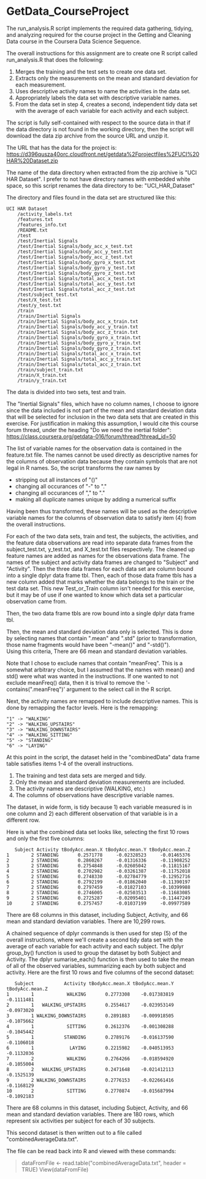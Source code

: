 GetData_CourseProject
=====================

The run_analysis.R script implements the required data gathering, tidying,
and analyzing required for the course project in the Getting and Cleaning
Data course in the Coursera Data Science Sequence.

The overall instructions for this assignment are to create one R script 
called run_analysis.R that does the following:

1. Merges the training and the test sets to create one data set. 
2. Extracts only the measurements on the mean and standard deviation 
for each measurement. 
3. Uses descriptive activity names to name the activities in the data
set.
4. Appropriately labels the data set with descriptive variable names. 
5. From the data set in step 4, creates a second, independent tidy data 
set with the average of each variable for each activity and each
subject. 

The script is fully self-contained with respect to the source data in that if
the data directory is not found in the working directory, then the script will
download the data zip archive from the source URL and unzip it.

The URL that has the data for the project is:
https://d396qusza40orc.cloudfront.net/getdata%2Fprojectfiles%2FUCI%20HAR%20Dataset.zip 

The name of the data directory when extracted from the zip archive is "UCI
HAR Dataset".  I prefer to not have directory names with embedded white
space, so this script renames the data directory to be: "UCI_HAR_Dataset"

The directory and files found in the data set are structured like this:

```
UCI HAR Dataset
	/activity_labels.txt
	/features.txt
	/features_info.txt
	/README.txt
	/test
	/test/Inertial Signals
	/test/Inertial Signals/body_acc_x_test.txt
	/test/Inertial Signals/body_acc_y_test.txt
	/test/Inertial Signals/body_acc_z_test.txt
	/test/Inertial Signals/body_gyro_x_test.txt
	/test/Inertial Signals/body_gyro_y_test.txt
	/test/Inertial Signals/body_gyro_z_test.txt
	/test/Inertial Signals/total_acc_x_test.txt
	/test/Inertial Signals/total_acc_y_test.txt
	/test/Inertial Signals/total_acc_z_test.txt
	/test/subject_test.txt
	/test/X_test.txt
	/test/y_test.txt
	/train
	/train/Inertial Signals
	/train/Inertial Signals/body_acc_x_train.txt
	/train/Inertial Signals/body_acc_y_train.txt
	/train/Inertial Signals/body_acc_z_train.txt
	/train/Inertial Signals/body_gyro_x_train.txt
	/train/Inertial Signals/body_gyro_y_train.txt
	/train/Inertial Signals/body_gyro_z_train.txt
	/train/Inertial Signals/total_acc_x_train.txt
	/train/Inertial Signals/total_acc_y_train.txt
	/train/Inertial Signals/total_acc_z_train.txt
	/train/subject_train.txt
	/train/X_train.txt
	/train/y_train.txt
```

The data is divided into two sets, test and train.

The "Inertial Signals" files, which have no column names, I choose to ignore
since the data included is not part of the mean and standard deviation data
that will be selected for inclusion in the two data sets that are created in
this exercise.  For justification in making this assumption, I would cite
this course forum thread, under the heading "Do we need the inertial
folder":
https://class.coursera.org/getdata-016/forum/thread?thread_id=50

The list of variable names for the observation data is contained in the
feature.txt file. The names cannot be used directly as descriptive names for
the columns of observation data because they contain symbols that are not
legal in R names. So, the script transforms the raw names by

   - stripping out all instances of "()"
   - changing all occurances of "-" to "."
   - changing all occurances of "," to "."
   - making all duplicate names unique by adding a numerical suffix

Having been thus transformed, these names will be used as the descriptive
variable names for the columns of observation data to satisfy item (4) from
the overall instructions.

For each of the two data sets, train and test, the subjects, the
activities, and the feature data observations are read into separate data
frames from the subject_test.txt, y_test.txt, and X_test.txt files
respectively.  The cleaned up feature names are added as names for the
observations data frame.  The names of the subject and activity data frames
are changed to "Subject" and "Activity".  Then the three data frames for each
data set are column bound into a single dplyr data frame tbl.  Then, each of
those data frame tbls has a new column added that marks whether the data
belongs to the train or the test data set.  This new Test_or_Train column
isn't needed for this exercise, but it may be of use if one wanted to know
which data set a particular observation came from.

Then, the two data frame tbls are row bound into a single dplyr data frame
tbl.

Then, the mean and standard deviation data only is selected. This is done by
selecting names that contain ".mean" and ".std" (prior to transformation,
those name fragments would have been "-mean()" and "-std()").  
Using this criteria, There are 66 mean and standard deviation variables.

Note that I chose to exclude names that contain "meanFreq".  This is a
somewhat arbitrary choice, but I assumed that the names with mean() and std()
were what was wanted in the instructions.  If one wanted to not exclude
meanFreq() data, then it is trival to remove the '-contains(".meanFreq")'
argument to the select call in the R script.  

Next, the activity names are remapped to include descriptive names.  This is
done by remapping the factor levels.  Here is the remapping:

```
"1" -> "WALKING"
"2" -> "WALKING_UPSTAIRS"
"3" -> "WALKING_DOWNSTAIRS"
"4" -> "WALKING_SITTING"
"5" -> "STANDING"
"6" -> "LAYING"
```

At this point in the script, the dataset held in the "combinedData" data 
frame table satisfies items 1-4 of the overall instructions.

1. The training and test data sets are merged and tidy.
2. Only the mean and standard deviation measurements are included.
3. The activity names are descriptive (WALKING, etc.)
4. The columns of observations have descriptive variable names.

The dataset, in wide form, is tidy because 1) each variable measured is in
one column and 2) each different observation of that variable is in a
different row.

Here is what the combined data set looks like, selecting the first 10 rows
and only the first five columns:

```
   Subject Activity tBodyAcc.mean.X tBodyAcc.mean.Y tBodyAcc.mean.Z
1        2 STANDING       0.2571778     -0.02328523     -0.01465376
2        2 STANDING       0.2860267     -0.01316336     -0.11908252
3        2 STANDING       0.2754848     -0.02605042     -0.11815167
4        2 STANDING       0.2702982     -0.03261387     -0.11752018
5        2 STANDING       0.2748330     -0.02784779     -0.12952716
6        2 STANDING       0.2792199     -0.01862040     -0.11390197
7        2 STANDING       0.2797459     -0.01827103     -0.10399988
8        2 STANDING       0.2746005     -0.02503513     -0.11683085
9        2 STANDING       0.2725287     -0.02095401     -0.11447249
10       2 STANDING       0.2757457     -0.01037199     -0.09977589
```

There are 68 columns in this dataset, including Subject, Activity, and 66
mean and standard deviation variables.  There are 10,299 rows.

A chained sequence of dplyr commands is then used for step (5) of the overall
instructions, where we'll create a second tidy data set with the average of
each variable for each activity and each subject.  The dplyr group_by()
function is used to group the dataset by both Subject and Activity.  The
dplyr sumarise_each() function is then used to take the mean of all of the
observed variables, summarizing each by both subject and activity.  Here are
the first 10 rows and five columns of the second dataset:

```
   Subject           Activity tBodyAcc.mean.X tBodyAcc.mean.Y tBodyAcc.mean.Z
1        1            WALKING       0.2773308    -0.017383819      -0.1111481
2        1   WALKING_UPSTAIRS       0.2554617    -0.023953149      -0.0973020
3        1 WALKING_DOWNSTAIRS       0.2891883    -0.009918505      -0.1075662
4        1            SITTING       0.2612376    -0.001308288      -0.1045442
5        1           STANDING       0.2789176    -0.016137590      -0.1106018
6        1             LAYING       0.2215982    -0.040513953      -0.1132036
7        2            WALKING       0.2764266    -0.018594920      -0.1055004
8        2   WALKING_UPSTAIRS       0.2471648    -0.021412113      -0.1525139
9        2 WALKING_DOWNSTAIRS       0.2776153    -0.022661416      -0.1168129
10       2            SITTING       0.2770874    -0.015687994      -0.1092183
```

There are 68 columns in this dataset, including Subject, Activity, and 66
mean and standard deviation variables.  There are 180 rows, which represent
six activities per subject for each of 30 subjects.

This second dataset is then written out to a file called
"combinedAverageData.txt".

The file can be read back into R and viewed with these commands:

> dataFromFile <- read.table("combinedAverageData.txt", header = TRUE)
> View(dataFromFile)
